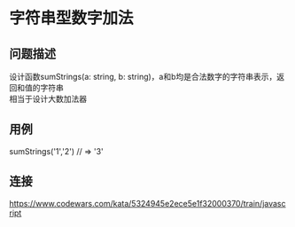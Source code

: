 # 字符串型数字加法

## 问题描述
设计函数sumStrings(a: string, b: string)，a和b均是合法数字的字符串表示，返回和值的字符串  
相当于设计大数加法器

## 用例
sumStrings('1','2') // => '3'

## 连接
https://www.codewars.com/kata/5324945e2ece5e1f32000370/train/javascript